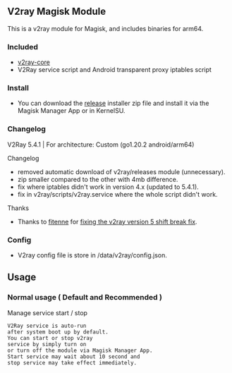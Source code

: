 ## V2ray Magisk Module

This is a v2ray module for Magisk, and includes binaries for arm64.

### Included
 - [v2ray-core](https://github.com/v2fly/v2ray-core)
 - V2Ray service script and Android transparent proxy iptables script

### Install
 - You can download the [release](https://github.com/whyakari/v2ray_golang/blob/main/modules/magisk/v2ray/v2ray-magisk-android64.zip) installer zip file and install it via the Magisk Manager App or in KernelSU.

### Changelog
V2Ray 5.4.1 | For architecture: Custom (go1.20.2 android/arm64)

Changelog
 - removed automatic download of v2ray/releases module (unnecessary).
 - zip smaller compared to the other with 4mb difference.
 - fix where iptables didn't work in version 4.x (updated to 5.4.1).
 - fix in v2ray/scripts/v2ray.service where the whole script didn't work.

Thanks
 - Thanks to [fitenne](https://github.com/fitenne/v2ray-magisk) for [fixing the v2ray version 5 shift break fix](https://github.com/AkariOficial/v2ray-magisk/commit/d05f038bbe5f9e9d372b2abb90e35cd6ddf3e49f).

### Config
 - V2ray config file is store in /data/v2ray/config.json.

## Usage
### Normal usage ( Default and Recommended )

Manage service start / stop
```
V2Ray service is auto-run
after system boot up by default.
You can start or stop v2ray 
service by simply turn on 
or turn off the module via Magisk Manager App. 
Start service may wait about 10 second and
stop service may take effect immediately.
```
